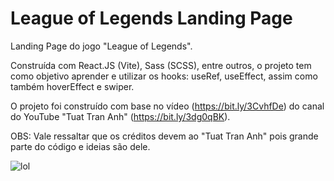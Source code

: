 # League of Legends Landing Page

Landing Page do jogo "League of Legends".

Construída com React.JS (Vite), Sass (SCSS), entre outros, o projeto tem como objetivo aprender e utilizar os hooks: useRef, useEffect, assim como também hoverEffect e swiper.

O projeto foi construído com base no vídeo (https://bit.ly/3CvhfDe) do canal do YouTube "Tuat Tran Anh" (https://bit.ly/3dg0qBK).

OBS: Vale ressaltar que os créditos devem ao "Tuat Tran Anh" pois grande parte do código e ideias são dele.
 
![lol](https://user-images.githubusercontent.com/94311606/186719748-81c3245a-a3bb-4d76-aeb2-f3dddc22ed17.jpeg)
